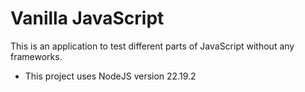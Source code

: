 # Vanilla JavaScript

This is an application to test different parts of JavaScript without any frameworks.
* This project uses NodeJS version 22.19.2
